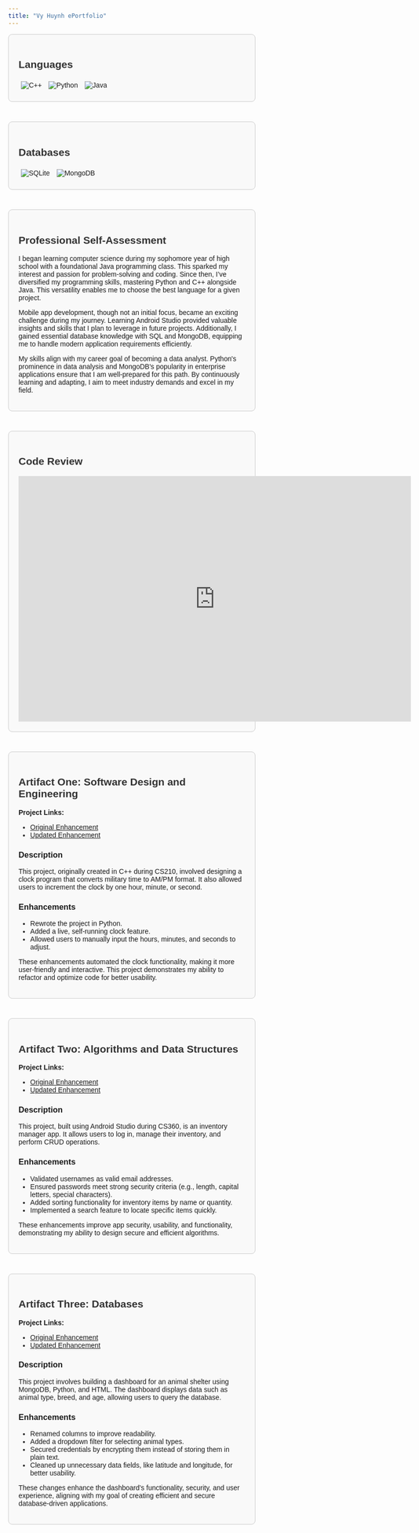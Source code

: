 ```yaml
---
title: "Vy Huynh ePortfolio"
---
```

<style>
    body {
        font-family: Arial, sans-serif;
        margin: 20px;
        padding: 0;
    }
    section {
        margin-bottom: 40px;
        padding: 20px;
        border: 1px solid #ccc;
        border-radius: 8px;
        background-color: #f9f9f9;
    }
    h2 {
        color: #333;
    }
    .badge {
        margin: 5px;
    }
    iframe {
        border: none;
    }
</style>

<body>
    <section>
        <h2>Languages</h2>
        <img class="badge" src="https://img.shields.io/badge/c++-%2300599C.svg?style=for-the-badge&logo=c%2B%2B&logoColor=white" alt="C++">
        <img class="badge" src="https://img.shields.io/badge/python-3670A0?style=for-the-badge&logo=python&logoColor=ffdd54" alt="Python">
        <img class="badge" src="https://img.shields.io/badge/java-%23ED8B00.svg?style=for-the-badge&logo=openjdk&logoColor=white" alt="Java">
    </section>
    <section>
        <h2>Databases</h2>
        <img class="badge" src="https://img.shields.io/badge/sqlite-%2307405e.svg?style=for-the-badge&logo=sqlite&logoColor=white" alt="SQLite">
        <img class="badge" src="https://img.shields.io/badge/MongoDB-%234ea94b.svg?style=for-the-badge&logo=mongodb&logoColor=white" alt="MongoDB">
    </section>
    <section>
        <h2>Professional Self-Assessment</h2>
        <p>I began learning computer science during my sophomore year of high school with a foundational Java programming class. This sparked my interest and passion for problem-solving and coding. Since then, I’ve diversified my programming skills, mastering Python and C++ alongside Java. This versatility enables me to choose the best language for a given project.</p>
        <p>Mobile app development, though not an initial focus, became an exciting challenge during my journey. Learning Android Studio provided valuable insights and skills that I plan to leverage in future projects. Additionally, I gained essential database knowledge with SQL and MongoDB, equipping me to handle modern application requirements efficiently.</p>
        <p>My skills align with my career goal of becoming a data analyst. Python's prominence in data analysis and MongoDB's popularity in enterprise applications ensure that I am well-prepared for this path. By continuously learning and adapting, I aim to meet industry demands and excel in my field.</p>
    </section>
    <section>
        <h2>Code Review</h2>
        <iframe width="800" height="500" src="https://www.youtube.com/embed/Aj3ZXD58txM/" allowfullscreen></iframe>
    </section>
    <section>
        <h2>Artifact One: Software Design and Engineering</h2>
        <p><strong>Project Links:</strong></p>
        <ul>
            <li><a href="https://github.com/applepi1546/capstone_final_project/tree/main/artifact%20one/original">Original Enhancement</a></li>
            <li><a href="https://github.com/applepi1546/capstone_final_project/tree/main/artifact%20one/enhancement">Updated Enhancement</a></li>
        </ul>
        <h3>Description</h3>
        <p>This project, originally created in C++ during CS210, involved designing a clock program that converts military time to AM/PM format. It also allowed users to increment the clock by one hour, minute, or second.</p>
        <h3>Enhancements</h3>
        <ul>
            <li>Rewrote the project in Python.</li>
            <li>Added a live, self-running clock feature.</li>
            <li>Allowed users to manually input the hours, minutes, and seconds to adjust.</li>
        </ul>
        <p>These enhancements automated the clock functionality, making it more user-friendly and interactive. This project demonstrates my ability to refactor and optimize code for better usability.</p>
    </section>
    <section>
        <h2>Artifact Two: Algorithms and Data Structures</h2>
        <p><strong>Project Links:</strong></p>
        <ul>
            <li><a href="https://github.com/applepi1546/capstone_final_project/tree/main/artifact%20two/original">Original Enhancement</a></li>
            <li><a href="https://github.com/applepi1546/capstone_final_project/tree/main/artifact%20two/enhancement">Updated Enhancement</a></li>
        </ul>
        <h3>Description</h3>
        <p>This project, built using Android Studio during CS360, is an inventory manager app. It allows users to log in, manage their inventory, and perform CRUD operations.</p>
        <h3>Enhancements</h3>
        <ul>
            <li>Validated usernames as valid email addresses.</li>
            <li>Ensured passwords meet strong security criteria (e.g., length, capital letters, special characters).</li>
            <li>Added sorting functionality for inventory items by name or quantity.</li>
            <li>Implemented a search feature to locate specific items quickly.</li>
        </ul>
        <p>These enhancements improve app security, usability, and functionality, demonstrating my ability to design secure and efficient algorithms.</p>
    </section>
    <section>
        <h2>Artifact Three: Databases</h2>
        <p><strong>Project Links:</strong></p>
        <ul>
            <li><a href="https://github.com/applepi1546/capstone_final_project/tree/main/artifact%20three/original">Original Enhancement</a></li>
            <li><a href="https://github.com/applepi1546/capstone_final_project/tree/main/artifact%20three/enhancement">Updated Enhancement</a></li>
        </ul>
        <h3>Description</h3>
        <p>This project involves building a dashboard for an animal shelter using MongoDB, Python, and HTML. The dashboard displays data such as animal type, breed, and age, allowing users to query the database.</p>
        <h3>Enhancements</h3>
        <ul>
            <li>Renamed columns to improve readability.</li>
            <li>Added a dropdown filter for selecting animal types.</li>
            <li>Secured credentials by encrypting them instead of storing them in plain text.</li>
            <li>Cleaned up unnecessary data fields, like latitude and longitude, for better usability.</li>
        </ul>
        <p>These changes enhance the dashboard’s functionality, security, and user experience, aligning with my goal of creating efficient and secure database-driven applications.</p>
    </section>
</body>
</html>
